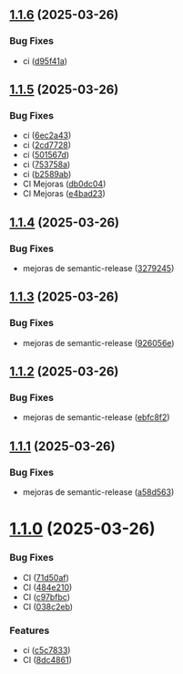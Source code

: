 ## [1.1.6](https://github.com/atdetquizan/nation-code-lib/compare/v1.1.5...v1.1.6) (2025-03-26)


### Bug Fixes

* ci ([d95f41a](https://github.com/atdetquizan/nation-code-lib/commit/d95f41a7c5c7cc0779b328a4b3c1352681417557))

## [1.1.5](https://github.com/atdetquizan/nation-code-lib/compare/v1.1.4...v1.1.5) (2025-03-26)


### Bug Fixes

* ci ([6ec2a43](https://github.com/atdetquizan/nation-code-lib/commit/6ec2a430818978c05959941bdd66fcfe04ff48db))
* ci ([2cd7728](https://github.com/atdetquizan/nation-code-lib/commit/2cd7728daa05adf79d762949d05fc1d617842774))
* ci ([501567d](https://github.com/atdetquizan/nation-code-lib/commit/501567dc5d2de39318f00bd74e3e988edd15f79c))
* ci ([753758a](https://github.com/atdetquizan/nation-code-lib/commit/753758a2c9d33cfdc9cb96a6fdd595b0c3d7fc41))
* ci ([b2589ab](https://github.com/atdetquizan/nation-code-lib/commit/b2589ab9bd5a834f5345b59d3e2ceef9fe334c4e))
* CI Mejoras ([db0dc04](https://github.com/atdetquizan/nation-code-lib/commit/db0dc04dd1fa603be567be8877dfe32c54104040))
* CI Mejoras ([e4bad23](https://github.com/atdetquizan/nation-code-lib/commit/e4bad23cee7e65d96c4f13a4d80acd237b92d2e5))

## [1.1.4](https://github.com/atdetquizan/nation-code-lib/compare/v1.1.3...v1.1.4) (2025-03-26)


### Bug Fixes

* mejoras de semantic-release ([3279245](https://github.com/atdetquizan/nation-code-lib/commit/3279245b214fb4d3b6718b1d321634f6fdd2f0a0))

## [1.1.3](https://github.com/atdetquizan/nation-code-lib/compare/v1.1.2...v1.1.3) (2025-03-26)


### Bug Fixes

* mejoras de semantic-release ([926056e](https://github.com/atdetquizan/nation-code-lib/commit/926056eccd1a215979adf351431f0eabcd1c72c2))

## [1.1.2](https://github.com/atdetquizan/nation-code-lib/compare/v1.1.1...v1.1.2) (2025-03-26)


### Bug Fixes

* mejoras de semantic-release ([ebfc8f2](https://github.com/atdetquizan/nation-code-lib/commit/ebfc8f2c85540131e797f2f7c220714f5bfbfe0e))

## [1.1.1](https://github.com/atdetquizan/nation-code-lib/compare/v1.1.0...v1.1.1) (2025-03-26)


### Bug Fixes

* mejoras de semantic-release ([a58d563](https://github.com/atdetquizan/nation-code-lib/commit/a58d56345579358a1f7894f473789605f0479cdf))

# [1.1.0](https://github.com/atdetquizan/nation-code-lib/compare/v1.0.4...v1.1.0) (2025-03-26)


### Bug Fixes

* CI ([71d50af](https://github.com/atdetquizan/nation-code-lib/commit/71d50af5488ab26b2e9abcedf384e568795f53fb))
* CI ([484e210](https://github.com/atdetquizan/nation-code-lib/commit/484e2108ef80584f10d3791bd95291237d4efd5d))
* CI ([c97bfbc](https://github.com/atdetquizan/nation-code-lib/commit/c97bfbc2263a8787d24f123cdefd29de51535cc3))
* CI ([038c2eb](https://github.com/atdetquizan/nation-code-lib/commit/038c2ebad37ecdc16676499a0b1a72f81d40fc89))


### Features

* ci ([c5c7833](https://github.com/atdetquizan/nation-code-lib/commit/c5c78334f39cdc7039bfeb937c3c7100b17debe0))
* CI ([8dc4861](https://github.com/atdetquizan/nation-code-lib/commit/8dc4861b148a4192e7c5baf87ee8e569b5f52f41))
